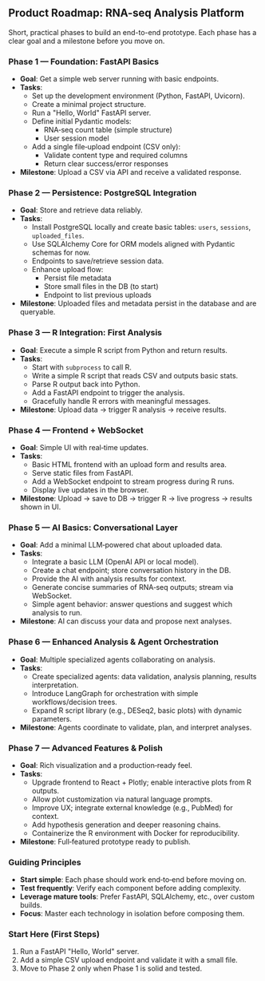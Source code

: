 ## Product Roadmap: RNA-seq Analysis Platform

Short, practical phases to build an end-to-end prototype. Each phase has a clear goal and a milestone before you move on.

### Phase 1 — Foundation: FastAPI Basics
- **Goal**: Get a simple web server running with basic endpoints.
- **Tasks**:
  - Set up the development environment (Python, FastAPI, Uvicorn).
  - Create a minimal project structure.
  - Run a "Hello, World" FastAPI server.
  - Define initial Pydantic models:
    - RNA‑seq count table (simple structure)
    - User session model
  - Add a single file‑upload endpoint (CSV only):
    - Validate content type and required columns
    - Return clear success/error responses
- **Milestone**: Upload a CSV via API and receive a validated response.

### Phase 2 — Persistence: PostgreSQL Integration
- **Goal**: Store and retrieve data reliably.
- **Tasks**:
  - Install PostgreSQL locally and create basic tables: `users`, `sessions`, `uploaded_files`.
  - Use SQLAlchemy Core for ORM models aligned with Pydantic schemas for now.
  - Endpoints to save/retrieve session data.
  - Enhance upload flow:
    - Persist file metadata
    - Store small files in the DB (to start)
    - Endpoint to list previous uploads
- **Milestone**: Uploaded files and metadata persist in the database and are queryable.

### Phase 3 — R Integration: First Analysis
- **Goal**: Execute a simple R script from Python and return results.
- **Tasks**:
  - Start with `subprocess` to call R.
  - Write a simple R script that reads CSV and outputs basic stats.
  - Parse R output back into Python.
  - Add a FastAPI endpoint to trigger the analysis.
  - Gracefully handle R errors with meaningful messages.
- **Milestone**: Upload data → trigger R analysis → receive results.

### Phase 4 — Frontend + WebSocket
- **Goal**: Simple UI with real‑time updates.
- **Tasks**:
  - Basic HTML frontend with an upload form and results area.
  - Serve static files from FastAPI.
  - Add a WebSocket endpoint to stream progress during R runs.
  - Display live updates in the browser.
- **Milestone**: Upload → save to DB → trigger R → live progress → results shown in UI.

### Phase 5 — AI Basics: Conversational Layer
- **Goal**: Add a minimal LLM‑powered chat about uploaded data.
- **Tasks**:
  - Integrate a basic LLM (OpenAI API or local model).
  - Create a chat endpoint; store conversation history in the DB.
  - Provide the AI with analysis results for context.
  - Generate concise summaries of RNA‑seq outputs; stream via WebSocket.
  - Simple agent behavior: answer questions and suggest which analysis to run.
- **Milestone**: AI can discuss your data and propose next analyses.

### Phase 6 — Enhanced Analysis & Agent Orchestration
- **Goal**: Multiple specialized agents collaborating on analysis.
- **Tasks**:
  - Create specialized agents: data validation, analysis planning, results interpretation.
  - Introduce LangGraph for orchestration with simple workflows/decision trees.
  - Expand R script library (e.g., DESeq2, basic plots) with dynamic parameters.
- **Milestone**: Agents coordinate to validate, plan, and interpret analyses.

### Phase 7 — Advanced Features & Polish
- **Goal**: Rich visualization and a production‑ready feel.
- **Tasks**:
  - Upgrade frontend to React + Plotly; enable interactive plots from R outputs.
  - Allow plot customization via natural language prompts.
  - Improve UX; integrate external knowledge (e.g., PubMed) for context.
  - Add hypothesis generation and deeper reasoning chains.
  - Containerize the R environment with Docker for reproducibility.
- **Milestone**: Full‑featured prototype ready to publish.

### Guiding Principles
- **Start simple**: Each phase should work end‑to‑end before moving on.
- **Test frequently**: Verify each component before adding complexity.
- **Leverage mature tools**: Prefer FastAPI, SQLAlchemy, etc., over custom builds.
- **Focus**: Master each technology in isolation before composing them.

### Start Here (First Steps)
1. Run a FastAPI "Hello, World" server.
2. Add a simple CSV upload endpoint and validate it with a small file.
3. Move to Phase 2 only when Phase 1 is solid and tested.